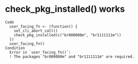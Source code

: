 # check_pkg_installed() works

    Code
      user_facing_fn <- (function() {
        set_cli_abort_call()
        check_pkg_installed(c("br000000m", "br1111111m"))
      })
      user_facing_fn()
    Condition
      Error in `user_facing_fn()`:
      ! The packages "br000000m" and "br1111111m" are required.

